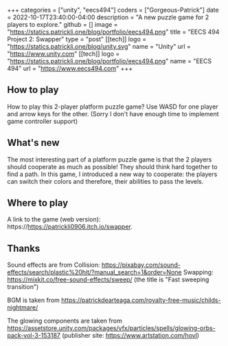+++
categories = ["unity", "eecs494"]
coders = ["Gorgeous-Patrick"]
date = 2022-10-17T23:40:00-04:00
description = "A new puzzle game for 2 players to explore."
github = []
image = "https://statics.patrickli.one/blog/portfolio/eecs494.png"
title = "EECS 494 Project 2: Swapper"
type = "post"
[[tech]]
logo = "https://statics.patrickli.one/blog/unity.svg"
name = "Unity"
url = "https://www.unity.com"
[[tech]]
logo = "https://statics.patrickli.one/blog/portfolio/eecs494.png"
name = "EECS 494"
url = "https://www.eecs494.com"
+++

## How to play

How to play this 2-player platform puzzle game? Use WASD for one player and arrow keys for the other. (Sorry I don't have enough time to implement game controller support)

## What's new

The most interesting part of a platform puzzle game is that the 2 players should cooperate as much as possible! They should think hard together to find a path. In this game, I introduced a new way to cooperate: the players can switch their colors and therefore, their abilities to pass the levels. 

## Where to play

A link to the game (web version): https://https://patrickli0906.itch.io/swapper.

## Thanks 

Sound effects are from 
Collision: https://pixabay.com/sound-effects/search/plastic%20hit/?manual_search=1&order=None
Swapping: https://mixkit.co/free-sound-effects/sweep/ (the title is "Fast sweeping transition")

BGM is taken from
https://patrickdearteaga.com/royalty-free-music/childs-nightmare/

The glowing components are taken from
https://assetstore.unity.com/packages/vfx/particles/spells/glowing-orbs-pack-vol-3-153187 (publisher site: https://www.artstation.com/hovl)

